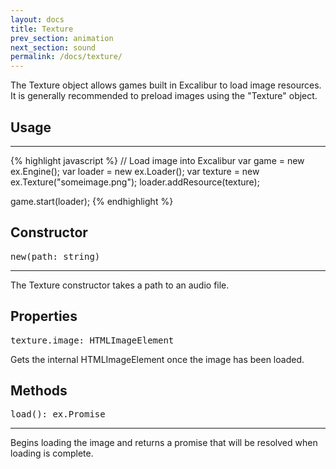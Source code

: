 ```yaml
---
layout: docs
title: Texture
prev_section: animation
next_section: sound
permalink: /docs/texture/
---
```


The Texture object allows games built in Excalibur to load image resources.
It is generally recommended to preload images using the "Texture" object.

## Usage
--------
{% highlight javascript %}
// Load image into Excalibur
var game = new ex.Engine();
var loader = new ex.Loader();
var texture = new ex.Texture("someimage.png");
loader.addResource(texture);

game.start(loader);
{% endhighlight %}

## Constructor 
<pre>new(path: string)</pre>
--------------

The Texture constructor takes a path to an audio file.

## Properties
<pre>texture.image: HTMLImageElement</pre>

Gets the internal HTMLImageElement once the image has been loaded.

## Methods

<pre>load(): ex.Promise<HTMLImageElement></pre>
--------------

Begins loading the image and returns a promise that will be resolved when
loading is complete.
